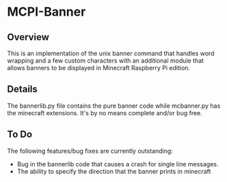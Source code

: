 # MCPI-Banner
## Overview
This is an implementation of the unix banner command that handles word wrapping and a few custom characters with an additional module that allows banners to be displayed in Minecraft Raspberry Pi edition.

## Details
The bannerlib.py file contains the pure banner code while mcbanner.py has the minecraft extensions. It's by no means complete and/or bug free.

## To Do
The following features/bug fixes are currently outstanding:
* Bug in the bannerlib code that causes a crash for single line messages.
* The ability to specify the direction that the banner prints in minecraft
